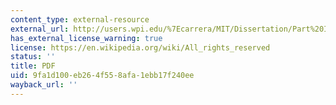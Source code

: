 ```yaml
---
content_type: external-resource
external_url: http://users.wpi.edu/%7Ecarrera/MIT/Dissertation/Part%20I.pdf
has_external_license_warning: true
license: https://en.wikipedia.org/wiki/All_rights_reserved
status: ''
title: PDF
uid: 9fa1d100-eb26-4f55-8afa-1ebb17f240ee
wayback_url: ''
---
```

